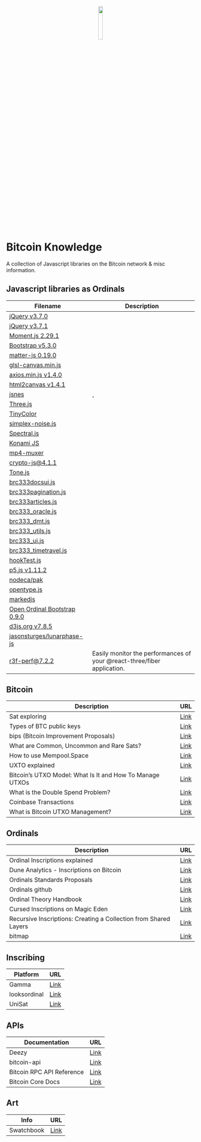 <h3 align="center">
  <img height="15%" width="15%" src="https://cdn.freebiesupply.com/logos/large/2x/bitcoin-logo-png-transparent.png"/>
</h3>

# Bitcoin Knowledge

A collection of Javascript libraries on the Bitcoin network & misc information.


## Javascript libraries as Ordinals
| Filename |                                 Description |  
| ---------- | ----------------------------------- | 
| [jQuery v3.7.0   ](https://ordinals.com/content/773e4865bcf3084e6d6ee5d49136fb5f7071d4c050ec4aeeaeb9c6d24fea5fc1i0)          |  
| [jQuery v3.7.1   ](https://ordinals.com/content/33333612528ab48fb180633611833e11960bfa5ec5c6c24450dde1a9677bac9fi1)          |  
| [Moment.js 2.29.1 ](https://ordinals.com/content/b90b4516ea1a0b882e67387eb4f3e5def0307704b046e8ef98c5e72092c47eedi0)            | 
| [Bootstrap v5.3.0   ](https://ordinals.com/content/3bcfdc4e97209ecaaab06705b52ba6b7fc9d1cee77404ac15e655ce691a44654i0)             | 
| [matter-js 0.19.0  ](https://ordinals.com/content/9d567e6ef8bd6b13458cc67cc5e8339395a4433e45db4554ff83c88a5df8bae2i0)            | 
| [glsl-canvas.min.js    ](https://ordinals.com/content/aeb29dfe6396589bd501f2be3478202a6ed75989cfc5ff49dd0d704b012c00eci0)            | 
| [axios.min.js v1.4.0    ](https://ordinals.com/content/6b81993428a217a341ffd68f3b3aa3664b2cfc674d57aad0d3b6daa0f125b821i0)            | 
| [html2canvas v1.4.1    ](https://ordinals.com/content/be2585187c2e016b654ecc1f207fa73c38e55eee404cdf709346c4511689d24ai0)            | 
| [jsnes    ](https://ordinals.com/content/3a4575b2a8fe6e7968146f290d494c2346d40ff692314050babcaa7268347f4bi0)            |¸ 
| [Three.js](https://ordinals.com/content/2dd463b358fe0072ca0a94f8a70f14c0124d2278ee79061f5a1bd2cc50c2a412i0)   | 
| [TinyColor](https://ordinals.com/content/baba801e9ce451c1fe98870605ba0d9a1e3a7b44b9861fda690386b89686102bi0) | 
| [simplex-noise.js](https://ordinals.com/content/babadef33086728ed0381cc52ae5833f85d3896c30d9f54bc20dd16a809891d0i0) | 
| [Spectral.js](https://ordinals.com/content/baba737c393d6899cd0e3fba070c0a3b0ef3fde38820a9668580454253893dd9i0) | 
| [Konami JS](https://ordinals.com/content/bd4e21117660f69c426ffe73f9c709bba62e5a19b4613852acc9d364b8243c89i0) | 
| [mp4-muxer](https://ordinals.com/content/baba31282f55e929d4611039865bb09aca3b75352d56ab6410d0d56392746c77i0) | 
| [crypto-js@4.1.1](https://ordinals.com/content/4cd0ff372179c4e483f665f65c5a86e15fbd63f8c1cf0afccc4323596ba931f4i0) | 
| [Tone.js](https://ordinals.com/content/04813d7748d918bd8a3069cb1823ebc9586f0ce16cd6a97a784581ec38d13062i0) | 
| [brc333docsui.js](https://ordinals.com/content/c02fa33aa8537afcb8a89da4124aa56730b3c39b1031e7871faf455d8cc5194fi0) | 
| [brc333pagination.js](https://ordinals.com/content/6f3609d32ec0422d6b22b3d521b9958de8d5faf7a8e93a177f1d8ee71bd945c9i0) | 
| [brc333articles.js](https://ordinals.com/content/ae9ceb2fa9a946e28d8a0e06732fc47e205ffb6b612b4b510645ee4e3e29f727i0) | 
| [brc333_oracle.js](https://ordinals.com/content/0297d5bed2c77dab9ea426e32f03c124362b54675faf726a5b51d87a810baf1di0) | 
| [brc333_dmt.js](https://ordinals.com/content/f302805cc30154d1fd03cd43f6cf554fc9f177705edb1a76ce8ed27e046b40d5i0) | 
| [brc333_utils.js](https://ordinals.com/content/875f6c2e957b35918e123c0fdf2e97d991bf496738bd64f074612ffd294e539di0) | 
| [brc333_ui.js](https://ordinals.com/content/b8e677c878bca113269067ea43db5216a2269aed81208d4182080bd742ee379ai0) | 
| [brc333_timetravel.js](https://ordinals.com/content/278f60cd0e6d22d8805f68ecf21056ffd5308497a1838ead2a63f4662e053e2fi0) | 
| [hookTest.js](https://ordinals.com/content/744ede37e2e2f056268f6b48d3d0fa4551091e70199a44c3c84a7dd6a557ef48i0) | 
| [p5.js v1.11.2](https://ordinals.com/content/13a5c8e41dfc110514b450b2f15317988c0aaf276d3dbdcca9aa3c7d0b2188a7i0) | 
| [nodeca/pak](https://ordinals.com/content/6b16f18f72a1830d7a63449073f059c62713c6b540fcbcae1383253e27a1009bi0) | 
| [opentype.js](https://ordinals.com/content/21e00298d07580a005ec7abb3e768f4396dfe47fe3885e7cd42baf9d1689928fi0) | 
| [markedjs](https://ordinals.com/content/11f03f2ff6fe35b1f82c655e6f8a709881c51b51f25e260aa071d79a5c331d90i0) | 
| [Open Ordinal Bootstrap 0.9.0](https://ordinals.com/content/d5592052351c83024a16619c7da5048df783262ec00c69f88261cf65a0f9ca11i0) | 
| [d3js.org v7.8.5](https://ordinals.com/content/dcc251660ca7ce393f94c812642d214d8d2c440f314b542a8059c18404c57bf0i2) | 
| [jasonsturges/lunarphase-js](https://ordinals.com/content/f222de1448168604c805362c1bde56b76fdf8a6acd98e0bf35191108027ca06fi0) | 
| [r3f-perf@7.2.2](https://ordinals.com/content/c0de9e420433afaed5bdf59ad4f9bf84797304af067ac68c63ad509e0b927205i0) | Easily monitor the performances of your @react-three/fiber application. |







## Bitcoin
| Description | URL                                |
| ---------- | ----------------------------------- |
| Sat exploring   | [Link](https://twitter.com/ord_io/status/1669815559276355584?s=46&t=eNbFyBVfqjczB5dqZ-BNyQ)         | 
| Types of BTC public keys   | [Link](https://thebitcoinmanual.com/articles/types-btc-public-keys/)         | 
| bips (Bitcoin Improvement Proposals)  | [Link](https://github.com/bitcoin/bips)         | 
| What are Common, Uncommon and Rare Sats? | [Link](https://blog.ordinalhub.com/what-are-common-uncommon-and-rare-sats/)         | 
| How to use Mempool.Space | [Link](https://bitcoinbriefly.com/how-to-use-mempool-space-block-explorer/)         | 
| UXTO explained | [Link](https://www.xverse.app/blog/utxo-management) |
| Bitcoin’s UTXO Model: What Is It and How To Manage UTXOs | [Link](https://river.com/learn/bitcoins-utxo-model/#:~:text=UTXO%20Model%3A%20the%20balance%20in,balance%20figure%20with%20each%20transaction.) |
| What is the Double Spend Problem? | [Link](https://river.com/learn/what-is-the-double-spend-problem/) |
| Coinbase Transactions | [Link](https://river.com/learn/terms/c/coinbase/) |
| What is Bitcoin UTXO Management? | [Link](https://river.com/learn/bitcoins-utxo-model/#what-is-bitcoin-utxo-management) |


## Ordinals
| Description | URL                                |
| ---------- | ----------------------------------- |
| Ordinal Inscriptions explained  | [Link](https://nftnow.com/guides/bitcoin-nfts-ordinals-inscriptions-explained-finding-buying-more/)         | 
| Dune Analytics - Inscriptions on Bitcoin  | [Link](https://dune.com/dataalways/ordinals)         | 
| Ordinals Standards Proposals  | [Link](https://patches-1.gitbook.io/ordinals-standards-discussions/)         | 
| Ordinals github   | [Link](https://github.com/ordinals/)         | 
| Ordinal Theory Handbook   | [Link](https://docs.ordinals.com/guides/sat-hunting.html)         | 
| Cursed Inscriptions on Magic Eden  | [Link](https://magiceden.io/ordinals/marketplace/cursed)         | 
| Recursive Inscriptions: Creating a Collection from Shared Layers  | [Link](https://ordinalsbot.medium.com/recursive-inscriptions-creating-a-collection-from-shared-layers-b43a628144e8)         | 
| bitmap  | [Link](https://gitbook.bitmap.land/1-project/home)         | 


## Inscribing
| Platform | URL                                |
| ---------- | ----------------------------------- |
| Gamma  | [Link](https://gamma.io/)         | 
| looksordinal  | [Link](https://looksordinal.com/)         | 
| UniSat  | [Link](https://unisat.io/)         | 

## APIs
| Documentation | URL                                |
| ---------- | ----------------------------------- |
| Deezy  | [Link](deezy.io)         | 
| bitcoin-api   | [Link](https://github.com/bitcoin-api/bitcoin-api)         | 
| Bitcoin RPC API Reference  | [Link](https://developer.bitcoin.org/reference/rpc/index.html)         | 
| Bitcoin Core Docs | [Link](https://bitcoincore.org/en/doc/)         | 

## Art
| Info | URL                                |
| ---------- | ----------------------------------- |
| Swatchbook   | [Link](https://vector-conversions.com/vector/pantone_color_swatchbook.pdf)         | 


